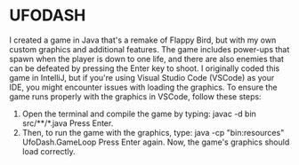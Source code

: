 # UFODASH
I created a game in Java that's a remake of Flappy Bird, but with my own custom graphics and additional features. The game includes power-ups that spawn when the player is down to one life, and there are also enemies that can be defeated by pressing the Enter key to shoot.
I originally coded this game in IntelliJ, but if you're using Visual Studio Code (VSCode) as your IDE, you might encounter issues with loading the graphics. To ensure the game runs properly with the graphics in VSCode, follow these steps:
1. Open the terminal and compile the game by typing:
   javac -d bin src/**/*.java
   Press Enter.
2. Then, to run the game with the graphics, type:
   java -cp "bin:resources" UfoDash.GameLoop
   Press Enter again.
Now, the game's graphics should load correctly.
